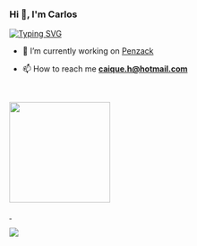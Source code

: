 <h3>Hi 👋, I'm Carlos</h3>

<a href="https://git.io/typing-svg"><img src="https://readme-typing-svg.demolab.com?font=Fira+Code&weight=300&size=18&pause=1000&color=4C8CDB&random=true&width=435&lines=keep+coding.+keep+learning." alt="Typing SVG" /></a>

- 🔭 I’m currently working on [Penzack](https://penzack.com/) 

- 📫 How to reach me **caique.h@hotmail.com**

<p>&nbsp;</p>

<div>
  <a href="https://github.com/carlosh-dev">
  <img height="180em" src="https://github-readme-stats.vercel.app/api/top-langs/?username=carlosh-dev&layout=compact&langs_count=7&theme=dark"/>
</div>

<p>&nbsp;</p>

<div> 
  <a href="https://www.linkedin.com/in/carlosh-dev/" target="_blank"><img src="https://img.shields.io/badge/-LinkedIn-%230077B5?style=for-the-badge&logo=linkedin&logoColor=white" target="_blank"></a> 
</div>
